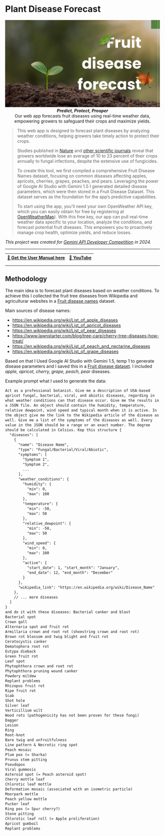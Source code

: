 # Plant Disease Forecast


<center><img src="https://github.com/buriansandor/PlantDiseaseForecast/blob/main/css/Fruit%20disease%20forecast.jpg"></img><br><b><i>Predict, Protect, Prosper </b></i> <br>Our web app forecasts fruit diseases using real-time weather data, empowering growers to safeguard their crops and maximize yields.<br></center>

> This web app is designed to forecast plant diseases by analyzing weather conditions, helping growers take timely action to protect their crops. 
>
> Studies published in [Nature](https://www.nature.com/articles/d41586-023-01465-4) and [other scientific journals](https://www.sciencedaily.com/releases/2023/05/230503121323.htm) reveal that growers worldwide lose an average of 10 to 23 percent of their crops annually to fungal infections, despite the extensive use of fungicides. 
>
> To create this tool, we first compiled a comprehensive Fruit Disease Names dataset, focusing on common diseases affecting apples, apricots, cherries, grapes, peaches, and pears. Leveraging the power of Google AI Studio with Gemini 1.5 I generated detailed disease parameters, which were then stored in a Fruit Disease Dataset. This dataset serves as the foundation for the app’s predictive capabilities.
> 
> To start using the app, you'll need your own OpenWeather API key, which you can easily obtain for free by registering at [OpenWeatherMap](https://openweathermap.org)). With this free key, our app can pull real-time weather data specific to your location, analyze the conditions, and forecast potential fruit diseases. This empowers you to proactively manage crop health, optimize yields, and reduce losses.

*This project was created for <a href="https://ai.google.dev/competition"> Gemini API Developer Competition</a> in 2024.*
_________________________________________________________________

| [📖 Get the User Manual here](documentation/FDF%20user%20manual.pdf)   | [🎥 YouTube]() |
| ------------------------------------------------------------------- |---------------------- |
_________________________________________________________________

## Methodology
The main idea is to forecast plant diseases based on weather conditions. To achieve this I collected the fruit tree diseases from Wikipedia and agriculturar websites in a [Fruit disease names](https://www.kaggle.com/datasets/sndorburian/fruit-tree-disease-names) dataset.

Main sources of disease names:
- https://en.wikipedia.org/wiki/List_of_apple_diseases
- https://en.wikipedia.org/wiki/List_of_apricot_diseases
- https://en.wikipedia.org/wiki/List_of_pear_diseases
- https://www.lawnstarter.com/blog/tree-care/cherry-tree-diseases-how-treat/
- https://en.wikipedia.org/wiki/List_of_peach_and_nectarine_diseases
- https://en.wikipedia.org/wiki/List_of_grape_diseases

Based on that I Used Google AI Studio with Gemini 1.5, temp 1 to generate disease parameters and I saved this in a [Fruit disease dataset](https://www.kaggle.com/datasets/sndorburian/fruit-disease/data). I included *apple, apricot, cherry, grape, peach, pear* diseases. 

Example prompt what I used to generate the data: 
```text
Act as a professional botanist. Give me a description of USA-based apricot fungal, bacterial, viral, and abiotic diseases, regarding in what weather conditions can that disease occur. Give me the results in a JSON file. An object should contain the humidity, temperature, relative dewpoint, wind speed and typical month when it is active. In the object give me the link to the Wikipedia article of the disease as well. Give me a list of the symptoms of the diseases as well. Every value in the JSON should be a range or an exact number. The degree should be calculated in Celsius. Kep this structure {
  "diseases": [
    {
      "name": "Disease Name",
      "type": "Fungal/Bacterial/Viral/Abiotic",
      "symptoms": [
        "Symptom 1",
        "Symptom 2",
        ...
      ],
      "weather_conditions": {
        "humidity": {
          "min": 0,
          "max": 100
        },
        "temperature": {
          "min": -50,
          "max": 50
        },
        "relative_dewpoint": {
          "min": -50,
          "max": 50
        },
        "wind_speed": {
          "min": 0,
          "max": 100
        },
        "active": {
          "start_date": 1, "start_month": "January",
          "end_date": 12, "end_month": "December"
        }
      },
      "wikipedia_link": "https://en.wikipedia.org/wiki/Disease_Name"
    },
    // ... more diseases
  ]
}
and do it with these diseases: Bacterial canker and blast
Bacterial spot
Crown gall
Alternaria spot and fruit rot
Armillaria crown and root rot (shoestring crown and root rot)
Brown rot blossom and twig blight and fruit rot
Ceratocystis canker
Dematophora root rot
Eutypa dieback
Green fruit rot
Leaf spot
Phytophthora crown and root rot
Phytophthora pruning wound canker
Powdery mildew
Replant problems
Rhizopus fruit rot
Ripe fruit rot
Scab
Shot hole
Silver leaf
Verticillium wilt
Wood rots (pathogenicity has not been proven for these fungi)
Dagger
Lesion
Ring
Root-knot
Bare twig and unfruitfulness
Line pattern & Necrotic ring spot
Peach mosaic
Plum pox (= Sharka)
Prunus stem pitting
Pseudopox
Viral gummosis
Asteroid spot (= Peach asteroid spot)
Cherry mottle leaf
Chlorotic leaf mottle
Deformation mosaic (associated with an isometric particle)
Moorpark mottle
Peach yellow mottle
Pucker leaf
Ring pox (= Spur cherry?)
Stone pitting
Chlorotic leaf roll (= Apple proliferation)
Apricot gumboil
Replant problems
```
